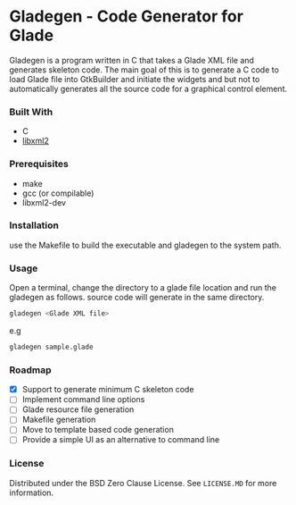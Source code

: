 # Gladegen - Code Generator for Glade
Gladegen is a program written in C that takes a Glade XML file and generates skeleton code. The main goal of this is to generate a C code to load Glade file into GtkBuilder and initiate the widgets and but not to automatically generates all the source code for a graphical control element.

### Built With
* C
* [libxml2](https://gitlab.gnome.org/GNOME/libxml2)

### Prerequisites
* make
* gcc (or compilable)
* libxml2-dev

### Installation

use the Makefile to build the executable and gladegen to the system path. 

### Usage
Open a terminal, change the directory to a glade file location and run the gladegen as follows. source code will generate in the same directory. 
   ```sh
   gladegen <Glade XML file>
   ```
e.g

   ```sh
   gladegen sample.glade
   ```

### Roadmap

- [x] Support to generate minimum C skeleton code
- [ ] Implement command line options
- [ ] Glade resource file generation
- [ ] Makefile generation
- [ ] Move to template based code generation
- [ ] Provide a simple UI as an alternative to command line

### License
Distributed under the BSD Zero Clause License. See `LICENSE.MD` for more information.
